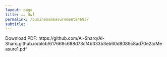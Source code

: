 ```yaml
---
layout: page
title: أهلاً بك
permalink: /businessmeasurement84693/
subtitle: ‎‎‎‎
---
```


<html>
<head>
    <link rel="shortcut icon" type="image/png" href="{{ 'favicon.png' | relative_url }}">
</head>
<body>
<object data="Measure1.pdf" width="1000" height="1000" type='application/pdf'></object>

</body>
Download PDF: https://github.com/Al-Sharq/Al-Sharq.github.io/blob/617669c688d73cf4b333b3eb60d8089c8ad70e2a/Measure1.pdf

</html>
  
